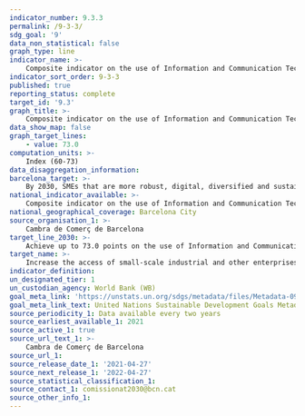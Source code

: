 ```yaml
---
indicator_number: 9.3.3
permalink: /9-3-3/
sdg_goal: '9'
data_non_statistical: false
graph_type: line
indicator_name: >-
    Composite indicator on the use of Information and Communication Technologies (ICTs) by SMEs in Barcelona
indicator_sort_order: 9-3-3
published: true
reporting_status: complete
target_id: '9.3'
graph_title: >-
    Composite indicator on the use of Information and Communication Technologies (ICTs) by SMEs in Barcelona
data_show_map: false
graph_target_lines:
    - value: 73.0
computation_units: >-
    Index (60-73)
data_disaggregation_information:
barcelona_target: >-
    By 2030, SMEs that are more robust, digital, diversified and sustainable, export more and generate employment
national_indicator_available: >-
    Composite indicator on the use of Information and Communication Technologies (ICTs) by SMEs in Barcelona
national_geographical_coverage: Barcelona City
source_organisation_1: >-
    Cambra de Comerç de Barcelona
target_line_2030: >-
    Achieve up to 73.0 points on the use of Information and Communication Technologies (ICTs) by SMEs in Barcelona
target_name: >-
    Increase the access of small-scale industrial and other enterprises, in particular in developing countries, to financial services, including affordable credit, and their integration into value chains and markets
indicator_definition:
un_designated_tier: 1
un_custodian_agency: World Bank (WB)
goal_meta_link: 'https://unstats.un.org/sdgs/metadata/files/Metadata-09-03-01.pdf'
goal_meta_link_text: United Nations Sustainable Development Goals Metadata (pdf 894kB)
source_periodicity_1: Data available every two years
source_earliest_available_1: 2021
source_active_1: true
source_url_text_1: >-
    Cambra de Comerç de Barcelona
source_url_1: 
source_release_date_1: '2021-04-27'
source_next_release_1: '2022-04-27'
source_statistical_classification_1: 
source_contact_1: comissionat2030@bcn.cat
source_other_info_1:
---
```

